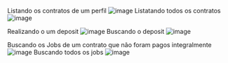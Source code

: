 Listando os contratos de um perfil
![image](https://github.com/user-attachments/assets/12770c10-1705-493c-a2a5-7425b040e250)
Listatando todos os contratos
![image](https://github.com/user-attachments/assets/66bfb102-ca5a-4762-a728-734549d784cc)

Realizando o um deposit
![image](https://github.com/user-attachments/assets/3fd4a1ab-4e96-427d-982f-32d36b54fbab)
Buscando o deposit
![image](https://github.com/user-attachments/assets/cbd01b09-7675-4d03-a47b-93318b9e5183)

Buscando os Jobs de um contrato que não foram pagos integralmente
![image](https://github.com/user-attachments/assets/49400289-7edf-4203-836e-bf4a5b30783f)
Buscando todos os jobs
![image](https://github.com/user-attachments/assets/c8e7d410-d56a-4561-8360-30d89df2fa49)
